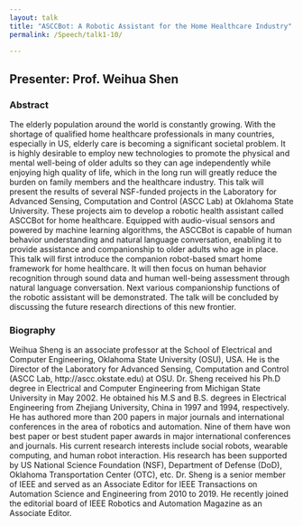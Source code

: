 ```yaml
---
layout: talk
title: "ASCCBot: A Robotic Assistant for the Home Healthcare Industry"
permalink: /Speech/talk1-10/

---
```


<div class="talk-container">
    <div class="talk-header">
        <h2>Presenter: Prof. Weihua Shen</h2>
    </div>
    <h3>Abstract</h3>
    <p>
The elderly population around the world is constantly growing. With the shortage of qualified home healthcare professionals in many countries, especially in US, elderly care is becoming a significant societal problem. It is highly desirable to employ new technologies to promote the physical and mental well-being of older adults so they can age independently while enjoying high quality of life, which in the long run will greatly reduce the burden on family members and the healthcare industry. This talk will present the results of several NSF-funded projects in the Laboratory for Advanced Sensing, Computation and Control (ASCC Lab) at Oklahoma State University. These projects aim to develop a robotic health assistant called ASCCBot for home healthcare. Equipped with audio-visual sensors and powered by machine learning algorithms, the ASCCBot is capable of human behavior understanding and natural language conversation, enabling it to provide assistance and companionship to older adults who age in place. This talk will first introduce the companion robot-based smart home framework for home healthcare. It will then focus on human behavior recognition through sound data and human well-being assessment through natural language conversation. Next various companionship functions of the robotic assistant will be demonstrated. The talk will be concluded by discussing the future research directions of this new frontier.
    </p>
    <h3>Biography</h3>
    <p>
   Weihua Sheng is an associate professor at the School of Electrical and Computer Engineering, Oklahoma State University (OSU), USA. He is the Director of the Laboratory for Advanced Sensing, Computation and Control (ASCC Lab, http://ascc.okstate.edu) at OSU. Dr. Sheng received his Ph.D degree in Electrical and Computer Engineering from Michigan State University in May 2002. He obtained his M.S and B.S. degrees in Electrical Engineering from Zhejiang University, China in 1997 and 1994, respectively. He has authored more than 200 papers in major journals and international conferences in the area of robotics and automation. Nine of them have won best paper or best student paper awards in major international conferences and journals. His current research interests include social robots, wearable computing, and human robot interaction. His research has been supported by US National Science Foundation (NSF), Department of Defense (DoD), Oklahoma Transportation Center (OTC), etc. Dr. Sheng is a senior member of IEEE and served as an Associate Editor for IEEE Transactions on Automation Science and Engineering from 2010 to 2019. He recently joined the editorial board of IEEE Robotics and Automation Magazine as an Associate Editor.
    </p>
</div>

